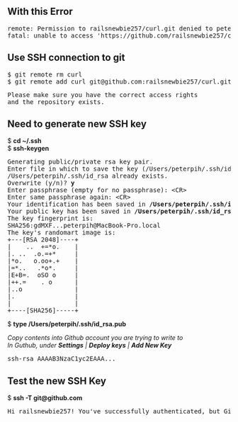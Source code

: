 <h2>With this Error</h2>
<pre>
remote: Permission to railsnewbie257/curl.git denied to peterpih.
fatal: unable to access 'https://github.com/railsnewbie257/curl.git/': The requested URL returned error: 403
</pre>

<h2>Use SSH connection to git</h2>
<pre>
$ git remote rm curl    
$ git remote add curl git@github.com:railsnewbie257/curl.git   
</pre>
<pre>
Please make sure you have the correct access rights
and the repository exists.
</pre>
<h2>Need to generate new SSH key</h2>  

$ <b>cd &#126;/.ssh</b>    
$ <b>ssh-keygen</b>
<pre>
Generating public/private rsa key pair.
Enter file in which to save the key (/Users/peterpih/.ssh/id_rsa): 
/Users/peterpih/.ssh/id_rsa already exists.
Overwrite (y/n)? <b>y</b>
Enter passphrase (empty for no passphrase): &lt;CR&gt;
Enter same passphrase again: &lt;CR&gt;
Your identification has been saved in <b>/Users/peterpih/.ssh/id_rsa</b>.
Your public key has been saved in <b>/Users/peterpih/.ssh/id_rsa.pub</b>.
The key fingerprint is:
SHA256:gdMXF...peterpih@MacBook-Pro.local
The key's randomart image is:
+---[RSA 2048]----+
|    ..  +=*o.    |
|. ..  .o.=+*     |
|*o.   o.oo+.+    |
|=*..   .*o*.     |
|E+B=.  oSO o     |
|++.=    . o      |
|..o              |
|.                |
|                 |
+----[SHA256]-----+
</pre>

$ <b>type /Users/peterpih/.ssh/id_rsa.pub</b>   

<em>Copy contents into Github account you are trying to write to</em>   
<em>In Guthub, under <b>Settings</b> | <b>Deploy keys</b> | <b>Add New Key</b></em>
<pre>
ssh-rsa AAAAB3NzaC1yc2EAAA...
</pre>

<h2>Test the new SSH Key</h2>   
$ <b>ssh -T git@github.com</b>
<pre>
Hi railsnewbie257! You've successfully authenticated, but GitHub does not provide shell access.
</pre>



